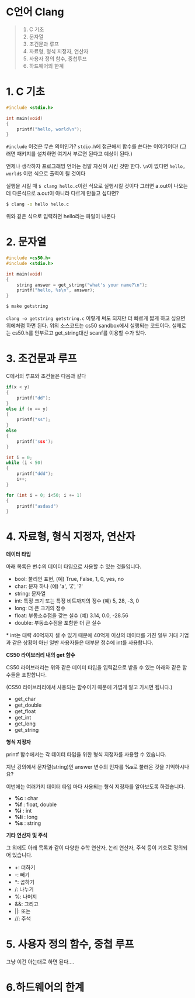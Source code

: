 # C언어 Clang

> 1. C 기초
> 2. 문자열
> 3. 조건문과 루프
> 4. 자료형, 형식 지정자, 연산자
> 5. 사용자 정의 함수, 중첩루프
> 6. 하드웨어의 한계

# 1. C 기초

```c
#include <stdio.h>

int main(void)
{
    printf("hello, world\n");
}
```

`#include` 이것은 무슨 의미인가? `stdio.h`에 접근해서 함수를 쓴다는 이야기이다! (그러면 패키지를 설치하면 여기서 부르면 된다고 예상이 된다.)

언제나 생각하자 프로그래밍 언어는 정말 자신이 시킨 것만 한다. `\n`이 없다면 `hello, world$` 이런 식으로 출력이 될 것이다

실행을 시킬 때 `$ clang hello.c`이런 식으로 실행시킬 것이다 그러면 a.out이 나오는데 다른식으로 a.out이 아니라 다르게 만들고 싶다면?

```bash
$ clang -o hello hello.c
```

위와 같은 식으로 입력하면 hello라는 파일이 나온다

# 2. 문자열

```c
#include <cs50.h>
#include <stdio.h>

int main(void)
{
    string answer = get_string("what's your name?\n");
    printf("hello, %s\n", answer);
}
```

```bash
$ make getstring
```

`clang -o getstring getstring.c` 이렇게 써도 되지만 더 빠르게 짧게 하고 싶으면 위에처럼 하면 된다. 위의 소스코드는 cs50 sandbox에서 실행되는 코드이다. 실제로는 cs50.h를 안부르고 get_string대신 scanf를 이용할 수가 있다.

# 3. 조건문과 루프

C에서의 루프와 조건들은 다음과 같다

```c
if(x < y) 
{
    printf("dd");
}
else if (x == y)
{
    printf("ss");
}
else
{
    printf('sss');
}
```

```c
int i = 0;
while (i < 50)
{
    printf("ddd");
    i++;
}
```

```c
for (int i = 0; i<50; i += 1)
{
    printf("asdasd")
}
```

# 4. 자료형, 형식 지정자, 연산자

**데이터 타입**

아래 목록은 변수의 데이터 타입으로 사용할 수 있는 것들입니다.

- bool: 불리언 표현, (예) True, False, 1, 0, yes, no
- char: 문자 하나 (예) 'a', 'Z', '?'
- string: 문자열
- int: 특정 크기 또는 특정 비트까지의 정수 (예) 5, 28, -3, 0
- long: 더 큰 크기의 정수
- float: 부동소수점을 갖는 실수 (예) 3.14, 0.0, -28.56
- double: 부동소수점을 포함한 더 큰 실수


\* int는 대략 40억까지 셀 수 있기 때문에 40억게 이상의 데이터를 가진 일부 거대 기업과 같은 상황이 아닌 일반 사용자들은 대부분 정수에 int를 사용합니다.

**CS50 라이브러리 내의 get 함수**

CS50 라이브러리는 위와 같은 데이터 타입을 입력값으로 받을 수 있는 아래와 같은 함수들을 포함합니다.

(CS50 라이브러리에서 사용되는 함수이기 때문에 가볍게 알고 가시면 됩니다.)

- get_char
- get_double
- get_float
- get_int
- get_long
- get_string

**형식 지정자**

printf 함수에서는 각 데이터 타입을 위한 형식 지정자를 사용할 수 있습니다.

지난 강의에서 문자열(string)인 answer 변수의 인자를 **%s**로 불러온 것을 기억하시나요?

이번에는 여러가지 데이터 타입 마다 사용되는 형식 지정자를 알아보도록 하겠습니다.

- **%c** : char
- **%f** : float, double
- **%i** : int
- **%li** : long
- **%s** : string

**기타 연산자 및 주석**

그 외에도 아래 목록과 같이 다양한 수학 연산자, 논리 연산자, 주석 등이 기호로 정의되어 있습니다.

- +: 더하기
- -: 빼기
- *: 곱하기
- /: 나누기
- %: 나머지
- &&: 그리고
- ||: 또는
- //: 주석

# 5. 사용자 정의 함수, 중첩 루프

그냥 이건 아는대로 하면 된다....

# 6.하드웨어의 한계

